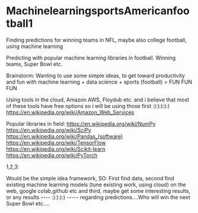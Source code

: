 # MachinelearningsportsAmericanfootball1
Finding predictions for winning teams in NFL, maybe also college football, using machine learning

Predicting with popular machine learning libraries in football. Winning teams, Super Bowl etc.

Brainstorm: Wanting to use some simple ideas, to get toward productivity and fun with machine learning + data science + sports (football) = FUN FUN FUN

Using tools in the cloud, Amazon AWS, Floydub etc. and i believe that most of these tools have free options so i will be using those first :):):):):) https://en.wikipedia.org/wiki/Amazon_Web_Services

Popular libraries in field:
https://en.wikipedia.org/wiki/NumPy
https://en.wikipedia.org/wiki/SciPy 
https://en.wikipedia.org/wiki/Pandas_(software)
https://en.wikipedia.org/wiki/TensorFlow 
https://en.wikipedia.org/wiki/Scikit-learn
https://en.wikipedia.org/wiki/PyTorch

1,2,3:

Would be the simple idea framework, SO: First find data, second find existing machine learning models (tune existing work, using cloud) on the web, google colab,github etc and third, maybe get some interesting results, or any results ---- :):):):) ----- regarding predictions....Who will win the next Super Bowl etc....
